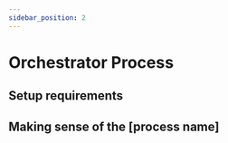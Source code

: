 ```yaml
---
sidebar_position: 2
---
```


# Orchestrator Process

<!-- Process Id here wrapped in ``, leave a placeholder as it is not available at the time of writing -->

## Setup requirements
<!-- Include things from the setup handler here -->

## Making sense of the [process name]
<!-- Include a bullet list of all the handlers, with 1-2 sentence descriptions of what they do. -->

<!-- Link to the Full Reference (Not yet written at this time) -->
